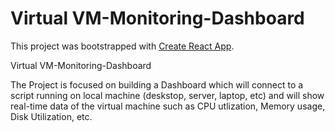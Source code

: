 # Virtual VM-Monitoring-Dashboard

This project was bootstrapped with [Create React App](https://github.com/facebook/create-react-app).

Virtual VM-Monitoring-Dashboard

The Project is focused on building a Dashboard which will connect to a script running on local machine (deskstop, server, laptop, etc) and will show real-time data of the virtual machine such as CPU utlization, Memory usage, Disk Utilization, etc.

